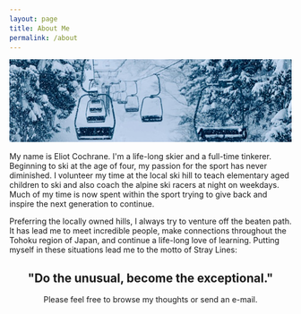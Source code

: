 ```yaml
---
layout: page
title: About Me
permalink: /about
---
```

![Photo from ski lift during heavy snow](/assets/img/aboutme/lift-banner.png)

My name is Eliot Cochrane. I'm a life-long skier and a full-time tinkerer. Beginning to ski at the age of four, my passion for the sport has never diminished. I volunteer my time at the local ski hill to teach elementary aged children to ski and also coach the alpine ski racers at night on weekdays. Much of my time is now spent within the sport trying to give back and inspire the next generation to continue.

Preferring the locally owned hills, I always try to venture off the beaten path. It has lead me to meet incredible people, make connections throughout the Tohoku region of Japan, and continue a life-long love of learning. Putting myself in these situations lead me to the motto of Stray Lines:

<center><h2>"Do the unusual, become the exceptional."</h2></center>

<center> Please feel free to browse my thoughts or send an e-mail.</center>